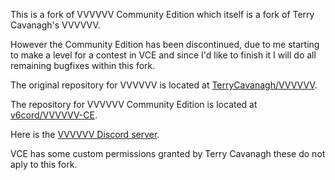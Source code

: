 This is a fork of VVVVVV Community Edition which itself is a fork of Terry Cavanagh's VVVVVV.

However the Community Edition has been discontinued, due to me starting to make a level for a contest in VCE and since I'd like to finish it I will do all remaining bugfixes within this fork.

The original repository for VVVVVV is located at [TerryCavanagh/VVVVVV](https://github.com/TerryCavanagh/VVVVVV).

The repository for VVVVVV Community Edition is located at [v6cord/VVVVVV-CE](https://github.com/v6cord/VVVVVV-CE).

Here is the [VVVVVV Discord server](https://discord.gg/Zf7Nzea).

VCE has some custom permissions granted by Terry Cavanagh these do not aply to this fork.
